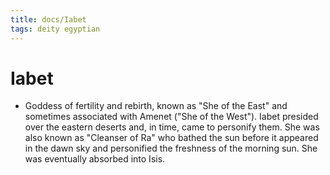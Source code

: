 ```yaml
---
title: docs/Iabet
tags: deity egyptian
---
```


# Iabet
- Goddess of fertility and rebirth, known as "She of the East" and sometimes associated with Amenet ("She of the West"). Iabet presided over the eastern deserts and, in time, came to personify them. She was also known as "Cleanser of Ra" who bathed the sun before it appeared in the dawn sky and personified the freshness of the morning sun. She was eventually absorbed into Isis.